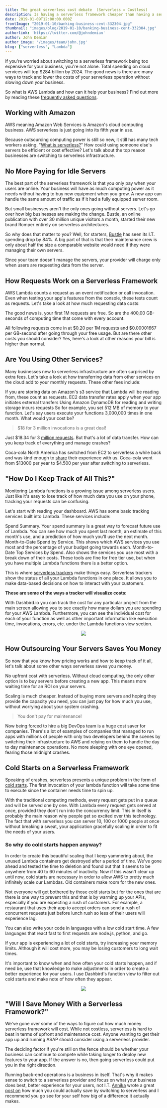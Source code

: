 ```yaml
---
title: The great serverless cost debate  (Serverless = Costless)
description: Is having a serverless framework cheaper than having a server? It just might be. Let's have a look and findout.
date: 2019-01-09T12:00:00.000Z
frontImage: "2019-01-10/banking-business-cent-332304.jpg"
thumbnail: "images/blog/2019-01-10/banking-business-cent-332304.jpg"
authorlink: 'https://twitter.com/@johndemian'
author: John Demian
author_image: '/images/team/john.jpg'
blog: ["serverless", "Lambda"]
---
```


If you're worried about switching to a serverless framework being too expensive for your business, you're not alone. Total spending on cloud services will top $284 billion by 2024. The good news is there are many ways to track and lower the costs of your serverless operation without slowing down your business.

So what is AWS Lambda and how can it help your business? Find out more by reading these <a href="https://dashbird.io/blog/aws-lambda-faq-for-dummies/">frequently asked questions</a>.

<h2>Working with Amazon</h2>
AWS meaning Amazon Web Services is Amazon's cloud computing business. AWS serverless is just going into its fifth year in use.

Because outsourcing computing power is still so new, it still has many tech workers asking, "<a href="https://dashbird.io/knowledge-base/basic-concepts/what-is-serverless/">What is serverless?</a>" How could using someone else's servers be efficient or cost effective? Let's talk about the top reason businesses are switching to serverless infrastructure.

<h2>No More Paying for Idle Servers</h2>
The best part of the serverless framework is that you only pay when your users are online. Your business will have as much computing power as it needs without having to buy new equipment when you grow. A new app can handle the same amount of traffic as if it had a fully equipped server room.

But small businesses aren't the only ones going without servers. Let's go over how big businesses are making the change. Bustle, an online publication with over 30 million unique visitors a month, started their new brand Romper entirely on serverless architectures.

So why does that matter to you? Well, for starters, <a href="https://aws.amazon.com/solutions/case-studies/bustle/">Bustle</a> has seen its I.T. spending drop by 84%. A big part of that is that their maintenance crew is only about half the size a comparable website would need if they were managing their own servers.

Since your team doesn't manage the servers, your provider will charge only when users are requesting data from the server.

<h2>How Requests Work on a Serverless Framework</h2>
AWS Lambda counts a request as an event notification or call invocation. Even when testing your app's features from the console, these tests count as requests. Let's take a look at how much requesting data costs:

The good news is, your first 1M requests are free. So are the 400,00 GB-seconds of computing time that come with every account.

All following requests come in at $0.20 per 1M requests and $0.00001667 per GB-second after going through your free usage. But are there other costs you should consider? Yes, here's a look at other reasons your bill is higher than normal.

<h2>Are You Using Other Services?</h2>
Many businesses new to serverless infrastructure are often surprised by extra fees. Let's take a look at how transferring data from other services on the cloud add to your monthly requests. These other fees include:

If you are storing data on Amazon's s3 service that Lambda will be reading from, these count as requests.
EC2 data transfer rates apply when your app initiates external transfers
Using Amazon DynamoDB for reading and writing storage incurs requests
So for example, you set 512 MB of memory to your function. Let's say users execute your functions 3,000,000 times in one month. What would your cost be?

> $18 for 3 million invocations is a great deal!

Just $18.34 for 3 <a href="https://aws.amazon.com/lambda/pricing/">million requests</a>. But that's a lot of data transfer. How can you keep track of everything and manage crashes?

Coca-cola North America has switched from EC2 to serverless a while back and was kind enough to <a href="https://dashbird.io/blog/serverless-case-study-coca-cola/">share</a> their experience with us. Coca-cola went from $13000 per year to $4.500 per year after switching to serverless. 

<h2>"How Do I Keep Track of All This?"</h2>
Monitoring Lambda functions is a growing issue among serverless users. Just like it's easy to lose track of how much data you use on your phone, tracking your requests can be confusing.

Let's start with reading your dashboard. AWS has some basic tracking services built into Lambda. These services include:

Spend Summary. Your spend summary is a great way to forecast future use of Lambda. You can see how much you spent last month, an estimate of this month's use, and a prediction of how much you'll use the next month.
Month-to-Date Spend by Service. This shows which AWS services you use most and the percentage of your budget going towards each.
Month-to-Date Top Services by Spend. Also shows the services you use most with a break down of their costs.
These tools are fine for free tier use, but when you have multiple Lambda functions there is a better option.

This is where <a href="https://dashbird.io/blog/simplest-way-to-monitor-failures-in-aws-lambda/">serverless trackers</a> make things easy. Serverless trackers show the status of all your Lambda functions in one place. It allows you to make data-based decisions on how to interact with your customers.

<strong>These are some of the ways a tracker will visualize costs:</strong>

With Dashbird.io you can track the cost for any particular project from the main screen allowing you to see exactly how many dollars you are spending for your AWS Lambda. Furthermore, you can see the individual cost for each of your function as well as other important information like execution time, invocations, errors, etc. under the Lambda functions view section.

<center><img src="https://dashbird.io/images/features/2d-per-function@2x.jpg"></center>

<h2>How Outsourcing Your Servers Saves You Money</h2>
So now that you know how pricing works and how to keep track of it all, let's talk about some other ways serverless saves you money.

No upfront cost with serverless. Without cloud computing, the only other option is to buy servers before creating a new app. This means more waiting time for an ROI on your servers.

Scaling is much cheaper. Instead of buying more servers and hoping they provide the capacity you need, you can just pay for how much you use, without worrying about your system crashing.

> You don't pay for maintenance!

Now being forced to hire a big DevOps team is a huge cost saver for companies. There's a lot of examples of companies that managed to run apps with millions of people with only two developers behind the scenes by switching their infrastructure to AWS and relying on them to handle the day to day maintenance operations. No more sleeping with one eye opened, fearing those midnight crashes.

<h2>Cold Starts on a Serverless Framework</h2>
Speaking of crashes, serverless presents a unique problem in the form of <a href="https://hackernoon.com/im-afraid-you-re-thinking-about-aws-lambda-cold-starts-all-wrong-7d907f278a4f">cold starts</a>. The first invocation of your lambda function will take some time to execute since the container needs time to spin up.

With the traditional computing methods, every request gets put in a queue and will be served one by one. With Lambda every request gets served at once, provided they don't run into the concurrency limit. This in itself is probably the main reason why people get so excited over this technology. The fact that with serverless you can server 10, 100 or 1000 people at once without breaking a sweat, your application gracefully scaling in order to fit the needs of your users.

<h3>So why do cold starts happen anyway?</h3>
In order to create this beautiful scaling that I keep yammering about, the unused Lambda containers get destroyed after a period of time. We've gone ahead and tested the time to deletion and found out that it seems to be anywhere from 40 to 60 minutes of inactivity. Now if this wasn't clear up until now, cold starts are necessary in order to allow AWS to pretty much infinitely scale our Lambdas. Old containers make room for the new ones. 

Not everyone will get bothered by those cold starts but for the ones that are there is one way to prevent this and that is by warming up your APIs, especially if you are expecting a rush of customers. For example, a restaurant that uses their app to accept orders can send a rush of concurrent requests just before lunch rush so less of their users will experience lag.

You can also write your code in languages with a low cold start time. A few languages that react fast to first requests are node.js, python, and go.

If your app is experiencing a lot of cold starts, try increasing your memory limits. Although it will cost more, you may be losing customers to long wait times.

It's important to know when and how often your cold starts happen, and if need be, use that knowledge to make adjustments in order to create a better experience for your users. I use Dashbird's function view to filter out cold starts and make note of how often they appear.

<center><img src="https://dashbird.io/images/features/error-aggregation@2x.png"></center>

<h2>"Will I Save Money With a Serverless Framework?"</h2>
We've gone over some of the ways to figure out how much money serverless framework will cost. While not costless, serverless is hard to beat in terms of upfront and maintenance cost. Anyone wanting to get their app up and running ASAP should consider using a serverless provider.

The deciding factor if you're still on the fence should be whether your business can continue to compete while taking longer to deploy new features to your app. If the answer is no, then going serverless could put you in the right direction.

Running back-end operations is a business in itself. That's why it makes sense to switch to a serverless provider and focus on what your business does best, better experience for your users, not I.T. <a href="https://twitter.com/AnnikaHelendi">Annika</a> wrote a great <a href="https://dashbird.io/blog/saving-money-switching-serverless/">post on</a> how much you could actually save by switching to serverless and I recommend you go see for your self how big of a difference it actually makes.
